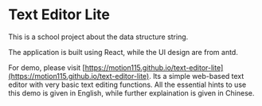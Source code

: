 # Text Editor Lite

This is a school project about the data structure string.

The application is built using React, while the UI design are from antd.

For demo, please visit [https://motion115.github.io/text-editor-lite](https://motion115.github.io/text-editor-lite). Its a simple web-based text editor with very basic text editing functions. All the essential hints to use this demo is given in English, while further explaination is given in Chinese.

